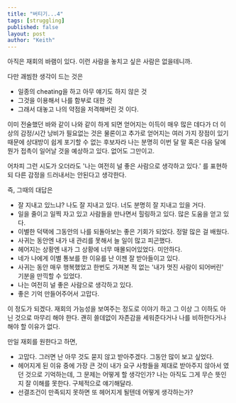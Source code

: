 ```yaml
---
title: "버티기...4"
tags: [struggling]
published: false
layout: post
author: "Keith"
---
```


아직은 재회의 바램이 있다. 이런 사람을 놓치고 싶은 사람은 없을테니까. 

다만 괘씸한 생각이 드는 것은 
- 일종의 cheating을 하고 아무 얘기도 하지 않은 것
- 그것을 이용해서 나를 함부로 대한 것
- 그래서 대놓고 나의 약점을 저격해버린 것
이다.

이미 전술했던 바와 같이 나와 같이 하게 되면 얻어지는 이득이 매우 많은 데다가 더 이상의 감정/시간 낭비가 필요없는 것은 물론이고 추가로 얻어지는 여러 가지 장점이 있기 때문에 상대방이 쉽게 포기할 수 없는 후보자라 나는 분명히 이번 달 말 혹은 다음 달에 뭔가 접촉이 일어날 것을 예상하고 있다. 없어도 그만이고.

어차피 그런 시도가 오더라도 '나는 여전히 널 좋은 사람으로 생각하고 있다.' 를 표현하되 다른 감정을 드러내서는 안된다고 생각한다.

즉, 그때의 대답은
- 잘 지내고 있느냐? 나도 잘 지내고 있다. 너도 분명히 잘 지내고 있을 거다.
- 일을 줄이고 일찍 자고 있고 사람들을 만나면서 힐링하고 있다. 많은 도움을 얻고 있다.
- 이별한 덕택에 그동안의 나를 되돌아보는 좋은 기회가 되었다. 정말 많은 걸 배웠다.
- 사귀는 동안엔 내가 내 관리를 못해서 늘 일이 많고 피곤했다.
- 헤어지는 상황엔 내가 그 상황에 너무 매몰되어있었다. 미안하다.
- 네가 나에게 이별 통보를 한 이유를 난 이젠 잘 받아들이고 있다. 
- 사귀는 동안 매우 행복했었고 한번도 가져본 적 없는 '내가 멋진 사람이 되어버린' 기분을 만끽할 수 있었다.
- 나는 여전히 널 좋은 사람으로 생각하고 있다. 
- 좋은 기억 만들어주어서 고맙다.

이 정도가 되겠다. 재회의 가능성을 보여주는 정도로 이야기 하고 그 이상 그 이하도 아닌 것으로 마무리 해야 한다. 괜히 쓸데없이 자존감을 세워준다거나 나를 비하한다거나 해야 할 이유가 없다.

만일 재회를 원한다고 하면,
- 고맙다. 그러면 난 아무 것도 묻지 않고 받아주겠다. 그동안 많이 보고 싶었다.
- 헤어지게 된 이유 중에 가장 큰 것이 내가 요구 사항들을 제대로 받아주지 않아서 였던 것으로 기억하는데, 그 문제는 어떻게 할 생각인가? 나는 아직도 그게 무슨 뜻인지 잘 이해를 못한다. 구체적으로 얘기해달라.
- 선결조건이 만족되지 못하면 또 헤어지게 될텐데 어떻게 생각하는가?

